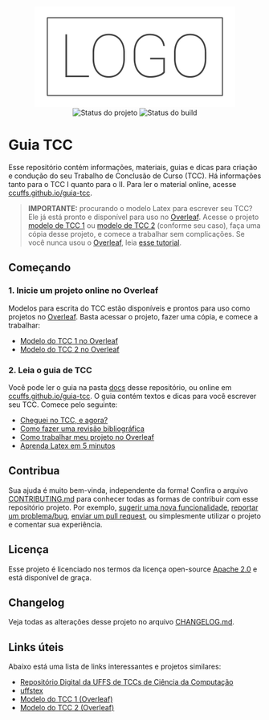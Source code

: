 <p align="center">
    <img width="400" height="200" src=".github/logo.png" title="Logo do projeto"><br />
    <img src="https://img.shields.io/maintenance/yes/2020?style=for-the-badge" title="Status do projeto">
    <img src="https://img.shields.io/github/workflow/status/ccuffs/guia-tcc/ci.uffs.cc?label=Build&logo=github&logoColor=white&style=for-the-badge" title="Status do build">
</p>

# Guia TCC

Esse repositório contém informações, materiais, guias e dicas para criação e condução do seu Trabalho de Conclusão de Curso (TCC). Há informações tanto para o TCC I quanto para o II. Para ler o material online, acesse [ccuffs.github.io/guia-tcc](https://ccuffs.github.io/guia-tcc). 

> **IMPORTANTE:** procurando o modelo Latex para escrever seu TCC? Ele já está pronto e disponível para uso no [Overleaf](https://overleaf.com). Acesse o projeto [modelo de TCC 1](https://www.overleaf.com/read/pbkfpzgjcdxw) ou [modelo de TCC 2](https://www.overleaf.com/read/hxdzrzzdwkcs) (conforme seu caso), faça uma cópia desse projeto, e comece a trabalhar sem complicações. Se você nunca usou o [Overleaf](https://overleaf.com), leia [esse tutorial](docs/overleaf.md).

## Começando

### 1. Inicie um projeto online no Overleaf

Modelos para escrita do TCC estão disponíveis e prontos para uso como projetos no [Overleaf](https://overleaf.com). Basta acessar o projeto, fazer uma cópia, e comece a trabalhar:

* [Modelo do TCC 1 no Overleaf](https://www.overleaf.com/read/pbkfpzgjcdxw)
* [Modelo do TCC 2 no Overleaf](https://www.overleaf.com/read/hxdzrzzdwkcs)

### 2. Leia o guia de TCC

Você pode ler o guia na pasta [docs](docs) desse repositório, ou online em [ccuffs.github.io/guia-tcc](https://ccuffs.github.io/guia-tcc). O guia contém textos e dicas para você escrever seu TCC. Comece pelo seguinte:

* [Cheguei no TCC, e agora?](docs/intro.md)
* [Como fazer uma revisão bibliográfica](docs/revisao-bibliografica.md)
* [Como trabalhar meu projeto no Overleaf](docs/overleaf.md)
* [Aprenda Latex em 5 minutos](docs/latex-5min.md)

## Contribua

Sua ajuda é muito bem-vinda, independente da forma! Confira o arquivo [CONTRIBUTING.md](CONTRIBUTING.md) para conhecer todas as formas de contribuir com esse repositório projeto. Por exemplo, [sugerir uma nova funcionalidade](https://github.com/ccuffs/guia-tcc/issues/new?assignees=&labels=&template=feature_request.md&title=), [reportar um problema/bug](https://github.com/ccuffs/guia-tcc/issues/new?assignees=&labels=bug&template=bug_report.md&title=), [enviar um pull request](https://github.com/ccuffs/hacktoberfest/blob/master/docs/tutorial-pull-request.md), ou simplesmente utilizar o projeto e comentar sua experiência.

## Licença

Esse projeto é licenciado nos termos da licença open-source [Apache 2.0](https://choosealicense.com/licenses/apache-2.0/) e está disponível de graça.

## Changelog

Veja todas as alterações desse projeto no arquivo [CHANGELOG.md](CHANGELOG.md).

## Links úteis

Abaixo está uma lista de links interessantes e projetos similares:

* [Repositório Digital da UFFS de TCCs de Ciência da Computação](https://rd.uffs.edu.br/handle/prefix/67)
* [uffstex](https://github.com/ccuffs/uffstex)
* [Modelo do TCC 1 (Overleaf)](https://www.overleaf.com/read/pbkfpzgjcdxw)
* [Modelo do TCC 2 (Overleaf)](https://www.overleaf.com/read/hxdzrzzdwkcs)
